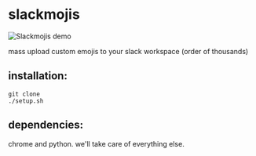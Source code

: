 # slackmojis

![Slackmojis demo](https://i.imgur.com/Ivagvmi.gif)

mass upload custom emojis to your slack workspace (order of thousands)

## installation:

```
git clone
./setup.sh
```
## dependencies:

chrome and python. we'll take care of everything else.

